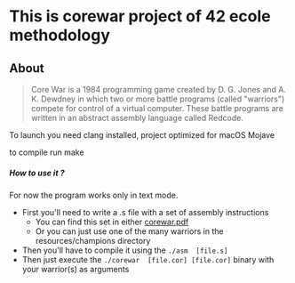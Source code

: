 # This is corewar project of 42 ecole methodology
About
-----

>Core War is a 1984 programming game created by D. G. Jones and A. K. Dewdney in which two or more battle programs (called "warriors") compete for control of a virtual computer.
These battle programs are written in an abstract assembly language called Redcode.


To launch you need clang installed, project optimized for macOS Mojave

to compile run make

##### How to use it ?

For now the program works only in text mode.
* First you'll need to write a .s file with a set of assembly instructions
    * You can find this set in either [corewar.pdf](https://raw.githubusercontent.com/kcosta42/Corewar/master/corewar.pdf)
    * Or you can just use one of the many warriors in the resources/champions directory
* Then you'll have to compile it using the `./asm  [file.s]`
* Then just execute the `./corewar  [file.cor] [file.cor]` binary with your warrior(s) as arguments